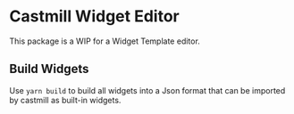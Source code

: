 # Castmill Widget Editor

This package is a WIP for a Widget Template editor. 


## Build Widgets

Use ```yarn build``` to build all widgets into a Json format that can be imported by castmill as built-in widgets.

